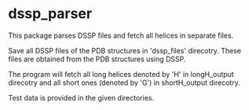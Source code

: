 # dssp_parser
This package parses DSSP files and fetch all helices in separate files.

Save all DSSP files of the PDB structures in 'dssp_files' direcotry. These files are obtained from the PDB structures using DSSP.

The program will fetch all long helices denoted by 'H' in longH_output direcotry and all short ones (denoted by 'G') in shortH_output direcotry.

Test data is provided in the given directories.